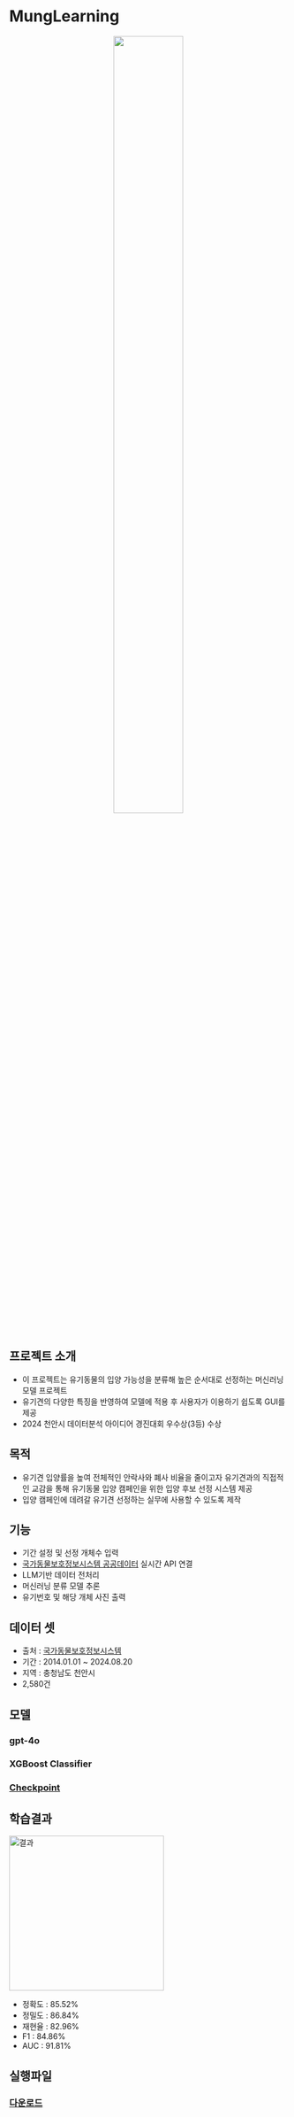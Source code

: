 # MungLearning
<p align="center"><img src="https://github.com/user-attachments/assets/1a07117b-acb7-40d2-95e7-38638b039c28" width="50%" height="60%"></p>

## 프로젝트 소개
- 이 프로젝트는 유기동물의 입양 가능성을 분류해 높은 순서대로 선정하는 머신러닝 모델 프로젝트 
- 유기견의 다양한 특징을 반영하여 모델에 적용 후 사용자가 이용하기 쉽도록 GUI를 제공
- 2024 천안시 데이터분석 아이디어 경진대회 우수상(3등) 수상

## 목적
- 유기견 입양률을 높여 전체적인 안락사와 폐사 비율을 줄이고자 유기견과의 직접적인 교감을 통해 유기동물 입양 캠페인을 위한 입양 후보 선정 시스템 제공
- 입양 캠페인에 데려갈 유기견 선정하는 실무에 사용할 수 있도록 제작

## 기능
- 기간 설정 및 선정 개체수 입력
- [국가동물보호정보시스템 공공데이터](https://www.data.go.kr/data/15098931/openapi.do) 실시간 API 연결
- LLM기반 데이터 전처리
- 머신러닝 분류 모델 추론
- 유기번호 및 해당 개체 사진 출력

## 데이터 셋
- 출처 : [국가동물보호정보시스템](https://www.animal.go.kr/front/awtis/public/publicAllList.do?menuNo=1000000064) 
- 기간 : 2014.01.01 ~ 2024.08.20
- 지역 : 충청남도 천안시
- 2,580건

## 모델 
### gpt-4o
### XGBoost Classifier
### [Checkpoint](https://drive.google.com/file/d/1i9Bn7NZmIdqoyfQhrex2E8OrEbZUsWEg/view?usp=drive_link)

## 학습결과
<img width="280" alt="결과" src="https://github.com/user-attachments/assets/60521d6f-67d0-4c1a-b105-0dfa81afcc68">

- 정확도 : 85.52%
- 정밀도 : 86.84%
- 재현율 : 82.96%
- F1 : 84.86%
- AUC : 91.81%

## 실행파일
### [다운로드](https://drive.google.com/file/d/1zbmOsAMcYw6MjoSw-Kl3qzVRaxExrm5R/view?usp=sharing)

